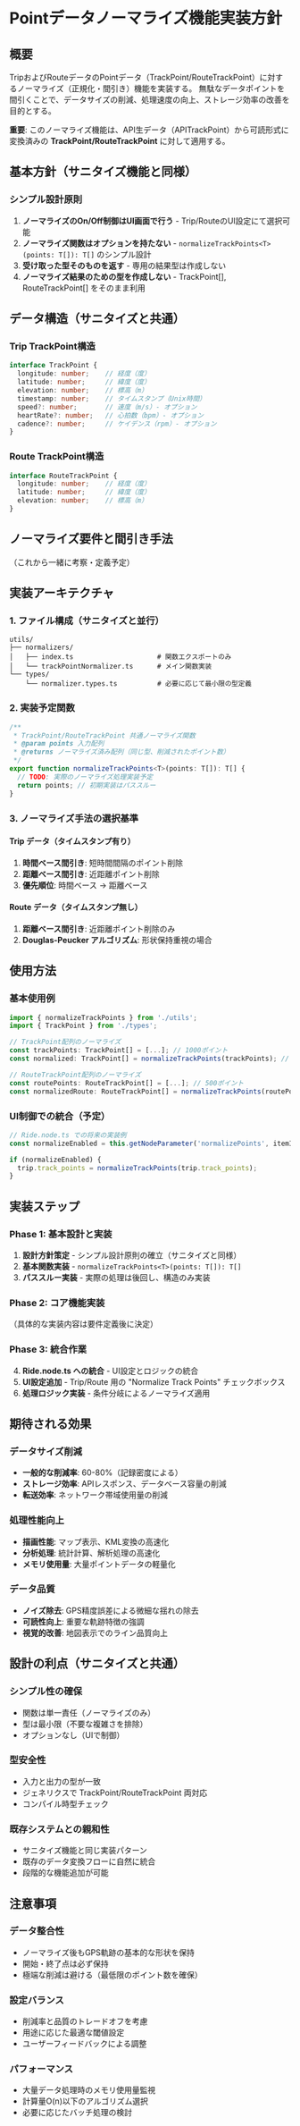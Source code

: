 # Pointデータノーマライズ機能実装方針

## 概要

TripおよびRouteデータのPointデータ（TrackPoint/RouteTrackPoint）に対するノーマライズ（正規化・間引き）機能を実装する。
無駄なデータポイントを間引くことで、データサイズの削減、処理速度の向上、ストレージ効率の改善を目的とする。

**重要**: このノーマライズ機能は、API生データ（APITrackPoint）から可読形式に変換済みの **TrackPoint/RouteTrackPoint** に対して適用する。

## 基本方針（サニタイズ機能と同様）

### シンプル設計原則
1. **ノーマライズのOn/Off制御はUI画面で行う** - Trip/RouteのUI設定にて選択可能
2. **ノーマライズ関数はオプションを持たない** - `normalizeTrackPoints<T>(points: T[]): T[]` のシンプル設計
3. **受け取った型そのものを返す** - 専用の結果型は作成しない
4. **ノーマライズ結果のための型を作成しない** - TrackPoint[], RouteTrackPoint[] をそのまま利用

## データ構造（サニタイズと共通）

### Trip TrackPoint構造
```typescript
interface TrackPoint {
  longitude: number;    // 経度（度）
  latitude: number;     // 緯度（度） 
  elevation: number;    // 標高（m）
  timestamp: number;    // タイムスタンプ（Unix時間）
  speed?: number;       // 速度（m/s）- オプション
  heartRate?: number;   // 心拍数（bpm）- オプション
  cadence?: number;     // ケイデンス（rpm）- オプション
}
```

### Route TrackPoint構造
```typescript
interface RouteTrackPoint {
  longitude: number;    // 経度（度）
  latitude: number;     // 緯度（度）
  elevation: number;    // 標高（m）
}
```

## ノーマライズ要件と間引き手法

（これから一緒に考察・定義予定）

## 実装アーキテクチャ

### 1. ファイル構成（サニタイズと並行）

```
utils/
├── normalizers/
│   ├── index.ts                     # 関数エクスポートのみ
│   └── trackPointNormalizer.ts      # メイン関数実装
└── types/
    └── normalizer.types.ts          # 必要に応じて最小限の型定義
```

### 2. 実装予定関数

```typescript
/**
 * TrackPoint/RouteTrackPoint 共通ノーマライズ関数
 * @param points 入力配列
 * @returns ノーマライズ済み配列（同じ型、削減されたポイント数）
 */
export function normalizeTrackPoints<T>(points: T[]): T[] {
  // TODO: 実際のノーマライズ処理実装予定
  return points; // 初期実装はパススルー
}
```

### 3. ノーマライズ手法の選択基準

#### Trip データ（タイムスタンプ有り）
1. **時間ベース間引き**: 短時間間隔のポイント削除
2. **距離ベース間引き**: 近距離ポイント削除
3. **優先順位**: 時間ベース → 距離ベース

#### Route データ（タイムスタンプ無し）
1. **距離ベース間引き**: 近距離ポイント削除のみ
2. **Douglas-Peucker アルゴリズム**: 形状保持重視の場合

## 使用方法

### 基本使用例

```typescript
import { normalizeTrackPoints } from './utils';
import { TrackPoint } from './types';

// TrackPoint配列のノーマライズ
const trackPoints: TrackPoint[] = [...]; // 1000ポイント
const normalized: TrackPoint[] = normalizeTrackPoints(trackPoints); // ~300ポイント

// RouteTrackPoint配列のノーマライズ  
const routePoints: RouteTrackPoint[] = [...]; // 500ポイント
const normalizedRoute: RouteTrackPoint[] = normalizeTrackPoints(routePoints); // ~150ポイント
```

### UI制御での統合（予定）

```typescript
// Ride.node.ts での将来の実装例
const normalizeEnabled = this.getNodeParameter('normalizePoints', itemIndex) as boolean;

if (normalizeEnabled) {
  trip.track_points = normalizeTrackPoints(trip.track_points);
}
```

## 実装ステップ

### Phase 1: 基本設計と実装
1. **設計方針策定** - シンプル設計原則の確立（サニタイズと同様）
2. **基本関数実装** - `normalizeTrackPoints<T>(points: T[]): T[]`
3. **パススルー実装** - 実際の処理は後回し、構造のみ実装

### Phase 2: コア機能実装
（具体的な実装内容は要件定義後に決定）

### Phase 3: 統合作業
4. **Ride.node.ts への統合** - UI設定とロジックの統合
5. **UI設定追加** - Trip/Route 用の "Normalize Track Points" チェックボックス
6. **処理ロジック実装** - 条件分岐によるノーマライズ適用

## 期待される効果

### データサイズ削減
- **一般的な削減率**: 60-80%（記録密度による）
- **ストレージ効率**: APIレスポンス、データベース容量の削減
- **転送効率**: ネットワーク帯域使用量の削減

### 処理性能向上
- **描画性能**: マップ表示、KML変換の高速化
- **分析処理**: 統計計算、解析処理の高速化
- **メモリ使用量**: 大量ポイントデータの軽量化

### データ品質
- **ノイズ除去**: GPS精度誤差による微細な揺れの除去
- **可読性向上**: 重要な軌跡特徴の強調
- **視覚的改善**: 地図表示でのライン品質向上

## 設計の利点（サニタイズと共通）

### シンプル性の確保
- 関数は単一責任（ノーマライズのみ）
- 型は最小限（不要な複雑さを排除）
- オプションなし（UIで制御）

### 型安全性
- 入力と出力の型が一致
- ジェネリクスで TrackPoint/RouteTrackPoint 両対応
- コンパイル時型チェック

### 既存システムとの親和性
- サニタイズ機能と同じ実装パターン
- 既存のデータ変換フローに自然に統合
- 段階的な機能追加が可能

## 注意事項

### データ整合性
- ノーマライズ後もGPS軌跡の基本的な形状を保持
- 開始・終了点は必ず保持
- 極端な削減は避ける（最低限のポイント数を確保）

### 設定バランス
- 削減率と品質のトレードオフを考慮
- 用途に応じた最適な閾値設定
- ユーザーフィードバックによる調整

### パフォーマンス
- 大量データ処理時のメモリ使用量監視
- 計算量O(n)以下のアルゴリズム選択
- 必要に応じたバッチ処理の検討
